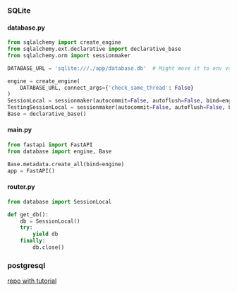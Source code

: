 ### SQLite

#### database.py

```py
from sqlalchemy import create_engine
from sqlalchemy.ext.declarative import declarative_base
from sqlalchemy.orm import sessionmaker

DATABASE_URL = 'sqlite:///./app/database.db'  # Might move it to env variables

engine = create_engine(
    DATABASE_URL, connect_args={'check_same_thread': False}
)
SessionLocal = sessionmaker(autocommit=False, autoflush=False, bind=engine)
TestingSessionLocal = sessionmaker(autocommit=False, autoflush=False, bind=engine)
Base = declarative_base()
```

#### main.py

```py
from fastapi import FastAPI
from database import engine, Base

Base.metadata.create_all(bind=engine)
app = FastAPI()
```

#### router.py

```py
from database import SessionLocal

def get_db():
    db = SessionLocal()
    try:
        yield db
    finally:
        db.close()
```

### postgresql

[repo with tutorial](https://github.com/ianrufus/youtube/tree/main/fastapi-database)
